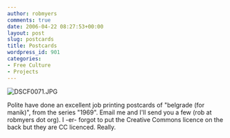 ```yaml
---
author: robmyers
comments: true
date: 2006-04-22 08:27:53+00:00
layout: post
slug: postcards
title: Postcards
wordpress_id: 901
categories:
- Free Culture
- Projects
---
```


![DSCF0071.JPG](/wp-content/uploads/2006/04/DSCF0071.thumbnail.JPG)  
  
Polite have done an excellent job printing postcards of "belgrade (for manik)", from the series "1969". Email me and I'll send you a few (rob at robmyers dot org). I -er- forgot to put the Creative Commons licence on the back but they are CC licenced. Really.  


